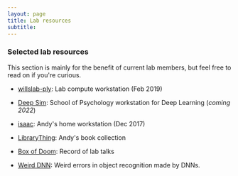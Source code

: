 ```yaml
---
layout: page
title: Lab resources
subtitle: 
---
```


### Selected lab resources

This section is mainly for the benefit of current lab members, but feel free to read on if you're curious.

- [willslab-ply](willslab-ply.md): Lab compute workstation (Feb 2019)

- [Deep Sim](deepsim.md): School of Psychology workstation for Deep Learning (_coming 2022_)

- [isaac](isaac.md): Andy's home workstation (Dec 2017)

- [LibraryThing](https://www.librarything.com/catalog/AndyWills): Andy's book collection

- [Box of Doom](box-of-doom.md): Record of lab talks

- [Weird DNN](weirdDNN.md): Weird errors in object recognition made by DNNs.
